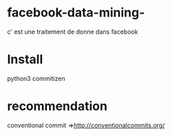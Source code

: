 # facebook-data-mining-
c' est une traitement de donne dans facebook


# Install
  python3
  commitizen


# recommendation 
  conventional commit
  =>http://conventionalcommits.org/
